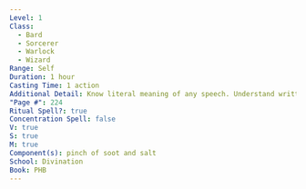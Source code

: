 ```yaml
---
Level: 1
Class:
  - Bard
  - Sorcerer
  - Warlock
  - Wizard
Range: Self
Duration: 1 hour
Casting Time: 1 action
Additional Detail: Know literal meaning of any speech. Understand written words while touching.
"Page #": 224
Ritual Spell?: true
Concentration Spell: false
V: true
S: true
M: true
Component(s): pinch of soot and salt
School: Divination
Book: PHB
---
```

